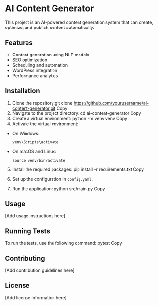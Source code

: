 
# AI Content Generator

This project is an AI-powered content generation system that can create, optimize, and publish content automatically.

## Features

- Content generation using NLP models
- SEO optimization
- Scheduling and automation
- WordPress integration
- Performance analytics

## Installation

1. Clone the repository:git clone https://github.com/yourusername/ai-content-generator.git
Copy
2. Navigate to the project directory:
cd ai-content-generator
Copy
3. Create a virtual environment:
python -m venv venv
Copy
4. Activate the virtual environment:
- On Windows:
  ```
  venv\Scripts\activate
  ```
- On macOS and Linux:
  ```
  source venv/bin/activate
  ```

5. Install the required packages:
pip install -r requirements.txt
Copy
6. Set up the configuration in `config.yaml`.

7. Run the application:
python src/main.py
Copy
## Usage

[Add usage instructions here]

## Running Tests

To run the tests, use the following command:
pytest
Copy
## Contributing

[Add contribution guidelines here]

## License

[Add license information here]
